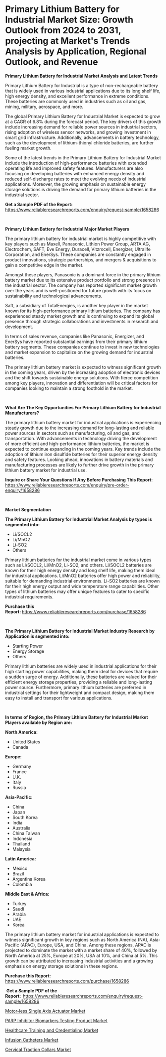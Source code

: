 <p><h1>Primary Lithium Battery for Industrial Market Size: Growth Outlook from 2024 to 2031, projecting at Market's Trends Analysis by Application, Regional Outlook, and Revenue</h1></p><p><strong>Primary Lithium Battery for Industrial Market Analysis and Latest Trends</strong></p>
<p><p>Primary Lithium Battery for Industrial is a type of non-rechargeable battery that is widely used in various industrial applications due to its long shelf life, high energy density, and excellent performance in extreme conditions. These batteries are commonly used in industries such as oil and gas, mining, military, aerospace, and more.</p><p>The global Primary Lithium Battery for Industrial Market is expected to grow at a CAGR of 6.8% during the forecast period. The key drivers of this growth include increasing demand for reliable power sources in industrial sectors, rising adoption of wireless sensor networks, and growing investment in smart grid infrastructure. Additionally, advancements in battery technology, such as the development of lithium-thionyl chloride batteries, are further fueling market growth.</p><p>Some of the latest trends in the Primary Lithium Battery for Industrial Market include the introduction of high-performance batteries with extended operating life and improved safety features. Manufacturers are also focusing on developing batteries with enhanced energy density and reduced self-discharge rates to meet the evolving needs of industrial applications. Moreover, the growing emphasis on sustainable energy storage solutions is driving the demand for primary lithium batteries in the industrial sector.</p></p>
<p><strong>Get a Sample PDF of the Report:&nbsp;</strong> <a href="https://www.reliableresearchreports.com/enquiry/request-sample/1658286">https://www.reliableresearchreports.com/enquiry/request-sample/1658286</a></p>
<p>&nbsp;</p>
<p><strong>Primary Lithium Battery for Industrial Major Market Players</strong></p>
<p><p>The primary lithium battery for industrial market is highly competitive with key players such as Maxell, Panasonic, Lithion Power Group, ARTA AG, Electrochem, SAFT, Eve Energy, Duracell, Vitzrocell, Energizer, Ultralife Corporation, and EnerSys. These companies are constantly engaged in product innovations, strategic partnerships, and mergers & acquisitions to gain a competitive edge in the market.</p><p>Amongst these players, Panasonic is a dominant force in the primary lithium battery market due to its extensive product portfolio and strong presence in the industrial sector. The company has reported significant market growth over the years and is well-positioned for future growth with its focus on sustainability and technological advancements.</p><p>Saft, a subsidiary of TotalEnergies, is another key player in the market known for its high-performance primary lithium batteries. The company has experienced steady market growth and is continuing to expand its global presence through strategic collaborations and investments in research and development.</p><p>In terms of sales revenue, companies like Panasonic, Energizer, and EnerSys have reported substantial earnings from their primary lithium battery segments. These companies continue to invest in new technologies and market expansion to capitalize on the growing demand for industrial batteries.</p><p>The primary lithium battery market is expected to witness significant growth in the coming years, driven by the increasing adoption of electronic devices and the shift towards sustainable energy solutions. With fierce competition among key players, innovation and differentiation will be critical factors for companies looking to maintain a strong foothold in the market.</p></p>
<p>&nbsp;</p>
<p><strong>What Are The Key Opportunities For Primary Lithium Battery for Industrial Manufacturers?</strong></p>
<p><p>The primary lithium battery market for industrial applications is experiencing steady growth due to the increasing demand for long-lasting and reliable power sources in sectors such as manufacturing, oil and gas, and transportation. With advancements in technology driving the development of more efficient and high-performance lithium batteries, the market is expected to continue expanding in the coming years. Key trends include the adoption of lithium iron disulfide batteries for their superior energy density and safety features. Looking ahead, innovations in battery materials and manufacturing processes are likely to further drive growth in the primary lithium battery market for industrial use.</p></p>
<p><strong>Inquire or Share Your Questions If Any Before Purchasing This Report:</strong> <a href="https://www.reliableresearchreports.com/enquiry/pre-order-enquiry/1658286">https://www.reliableresearchreports.com/enquiry/pre-order-enquiry/1658286</a></p>
<p>&nbsp;</p>
<p><strong>Market Segmentation</strong></p>
<p><strong>The Primary Lithium Battery for Industrial Market Analysis by types is segmented into:</strong></p>
<p><ul><li>Li/SOCL2</li><li>Li/MnO2</li><li>Li-SO2</li><li>Others</li></ul></p>
<p><p>Primary lithium batteries for the industrial market come in various types such as Li/SOCL2, Li/MnO2, Li-SO2, and others. Li/SOCL2 batteries are known for their high energy density and long shelf life, making them ideal for industrial applications. Li/MnO2 batteries offer high power and reliability, suitable for demanding industrial environments. Li-SO2 batteries are known for their high energy output and wide temperature range capabilities. Other types of lithium batteries may offer unique features to cater to specific industrial requirements.</p></p>
<p><strong>Purchase this Report:&nbsp;</strong><a href="https://www.reliableresearchreports.com/purchase/1658286">https://www.reliableresearchreports.com/purchase/1658286</a></p>
<p>&nbsp;</p>
<p><strong>The Primary Lithium Battery for Industrial Market Industry Research by Application is segmented into:</strong></p>
<p><ul><li>Starting Power</li><li>Energy Storage</li><li>Others</li></ul></p>
<p><p>Primary lithium batteries are widely used in industrial applications for their high starting power capabilities, making them ideal for devices that require a sudden surge of energy. Additionally, these batteries are valued for their efficient energy storage properties, providing a reliable and long-lasting power source. Furthermore, primary lithium batteries are preferred in industrial settings for their lightweight and compact design, making them easy to install and transport for various applications.</p></p>
<p>&nbsp;</p>
<p><strong>In terms of Region, the Primary Lithium Battery for Industrial Market Players available by Region are:</strong></p>
<p>
    <p> <strong> North America: </strong>
        <ul>
            <li>United States</li>
            <li>Canada</li>
        </ul>
        </p> 
    <p> <strong> Europe: </strong>
        <ul>
            <li>Germany</li>
            <li>France</li>
            <li>U.K.</li>
            <li>Italy</li>
            <li>Russia</li>
        </ul>
        </p> 
    <p> <strong> Asia-Pacific: </strong>
        <ul>
            <li>China</li>
            <li>Japan</li>
            <li>South Korea</li>
            <li>India</li>
            <li>Australia</li>
            <li>China Taiwan</li>
            <li>Indonesia</li>
            <li>Thailand</li>
            <li>Malaysia</li>
        </ul>
        </p> 
    <p> <strong> Latin America: </strong>
        <ul>
            <li>Mexico</li>
            <li>Brazil</li>
            <li>Argentina Korea</li>
            <li>Colombia</li>
        </ul>
        </p> 
    <p> <strong> Middle East & Africa: </strong>
        <ul>
            <li>Turkey</li>
            <li>Saudi</li>
            <li>Arabia</li>
            <li>UAE</li>
            <li>Korea</li>
        </ul>
    </p>
    </p>
<p><p>The primary lithium battery market for industrial applications is expected to witness significant growth in key regions such as North America (NA), Asia-Pacific (APAC), Europe, USA, and China. Among these regions, APAC is projected to dominate the market with a market share of 40%, followed by North America at 25%, Europe at 20%, USA at 10%, and China at 5%. This growth can be attributed to increasing industrial activities and a growing emphasis on energy storage solutions in these regions.</p></p>
<p><strong>Purchase this Report: </strong><a href="https://www.reliableresearchreports.com/purchase/1658286">https://www.reliableresearchreports.com/purchase/1658286</a></p>
<p>&nbsp;<strong>Get a Sample PDF of the Report:&nbsp;&nbsp;</strong><a href="https://www.reliableresearchreports.com/enquiry/request-sample/1658286">https://www.reliableresearchreports.com/enquiry/request-sample/1658286</a></p>
<p><strong></strong></p>
<p><p><a href="https://github.com/johnbach50/Market-Research-Report-List-1/blob/main/motor-less-single-axis-actuator-market.md">Motor-less Single Axis Actuator Market</a></p><p><a href="https://medium.com/@lealemke/parp-inhibitor-biomarkers-testing-product-market-analysis-and-sze-forecasted-for-period-from-2024-e30bfb35f991">PARP Inhibitor Biomarkers Testing Product Market</a></p><p><a href="https://github.com/pjcfca/Market-Research-Report-List-1/blob/main/healthcare-training-and-credentialing-market.md">Healthcare Training and Credentialing Market</a></p><p><a href="https://medium.com/@lealemke/decoding-infusion-catheters-market-metrics-market-share-trends-and-growth-patterns-575f2b55dc72">Infusion Catheters Market</a></p><p><a href="https://medium.com/p/2b12b599fa94/edit">Cervical Traction Collars Market</a></p></p>